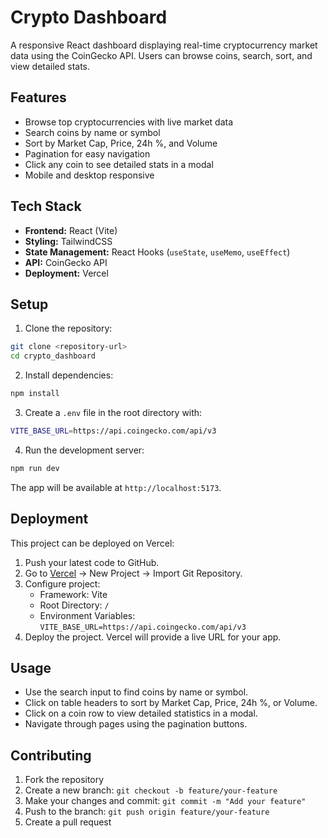 # Crypto Dashboard

A responsive React dashboard displaying real-time cryptocurrency market data using the CoinGecko API. Users can browse coins, search, sort, and view detailed stats.

## Features

- Browse top cryptocurrencies with live market data
- Search coins by name or symbol
- Sort by Market Cap, Price, 24h %, and Volume
- Pagination for easy navigation
- Click any coin to see detailed stats in a modal
- Mobile and desktop responsive

## Tech Stack
- **Frontend:** React (Vite)  
- **Styling:** TailwindCSS  
- **State Management:** React Hooks (`useState`, `useMemo`, `useEffect`)  
- **API:** CoinGecko API  
- **Deployment:** Vercel 

## Setup

1. Clone the repository:
```bash
git clone <repository-url>
cd crypto_dashboard
```
2. Install dependencies:
```bash
npm install
```
3. Create a `.env` file in the root directory with:
```bash
VITE_BASE_URL=https://api.coingecko.com/api/v3
```
4. Run the development server:
```bash
npm run dev
```
The app will be available at `http://localhost:5173`.

## Deployment

This project can be deployed on Vercel:

1. Push your latest code to GitHub.
2. Go to [Vercel](https://vercel.com/) → New Project → Import Git Repository.
3. Configure project:
   - Framework: Vite
   - Root Directory: `/`
   - Environment Variables: `VITE_BASE_URL=https://api.coingecko.com/api/v3`
4. Deploy the project. Vercel will provide a live URL for your app.

## Usage

- Use the search input to find coins by name or symbol.
- Click on table headers to sort by Market Cap, Price, 24h %, or Volume.
- Click on a coin row to view detailed statistics in a modal.
- Navigate through pages using the pagination buttons.

## Contributing

1. Fork the repository
2. Create a new branch: `git checkout -b feature/your-feature`
3. Make your changes and commit: `git commit -m "Add your feature"`
4. Push to the branch: `git push origin feature/your-feature`
5. Create a pull request
